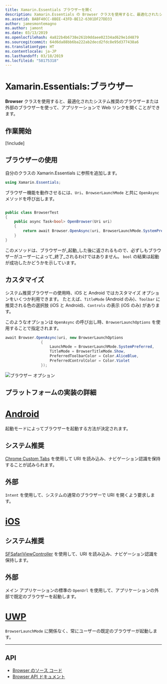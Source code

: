 ```yaml
---
title: Xamarin.Essentials ブラウザーを開く
description: Xamarin.Essentials の Browser クラスを使用すると、最適化されたシステム推奨のブラウザーまたは外部のブラウザーを使って、アプリケーションで Web リンクを開くことができます。
ms.assetid: BABF40CC-8BEE-43FD-BE12-6301DF27DD33
author: jamesmontemagno
ms.author: jamont
ms.date: 03/13/2019
ms.openlocfilehash: 4a822b4b6738e261b9ddaee02334ad629e1d4879
ms.sourcegitcommit: 64d6da88bb6ba222ab2decd2fdc8e95d377438a6
ms.translationtype: HT
ms.contentlocale: ja-JP
ms.lasthandoff: 03/18/2019
ms.locfileid: "58175318"
---
```

# <a name="xamarinessentials-browser"></a>Xamarin.Essentials:ブラウザー

**Browser** クラスを使用すると、最適化されたシステム推奨のブラウザーまたは外部のブラウザーを使って、アプリケーションで Web リンクを開くことができます。

## <a name="get-started"></a>作業開始

[!include[](~/essentials/includes/get-started.md)]

## <a name="using-browser"></a>ブラウザーの使用

自分のクラスの Xamarin.Essentials に参照を追加します。

```csharp
using Xamarin.Essentials;
```

ブラウザー機能を動作させるには、`Uri`、`BrowserLaunchMode` と共に `OpenAsync` メソッドを呼び出します。

```csharp

public class BrowserTest
{
    public async Task<bool> OpenBrowser(Uri uri)
    {
        return await Browser.OpenAsync(uri, BrowserLaunchMode.SystemPreferred);
    }
}
```

このメソッドは、ブラウザーが_起動_した後に返されるもので、必ずしもブラウザーがユーザーによって_終了_されるわけではありません。  `bool` の結果は起動が成功したかどうかを示しています。

## <a name="customization"></a>カスタマイズ

システム推奨ブラウザーの使用時、iOS と Android ではカスタマイズ オプションをいくつか利用できます。 たとえば、`TitleMode` (Android のみ)、`Toolbar` に推奨される色の選択肢 (iOS と Android)、`Controls` の表示 (iOS のみ) があります。 

このようなオプションは `OpenAsync` の呼び出し時、`BrowserLaunchOptions` を使用することで指定されます。

```csharp
await Browser.OpenAsync(uri, new BrowserLaunchOptions
                {
                    LaunchMode = BrowserLaunchMode.SystemPreferred,
                    TitleMode = BrowserTitleMode.Show,
                    PreferredToolbarColor = Color.AliceBlue,
                    PreferredControlColor = Color.Violet
                });
```

![ブラウザー オプション](images/browser-options.png)

## <a name="platform-implementation-specifics"></a>プラットフォームの実装の詳細

# <a name="androidtabandroid"></a>[Android](#tab/android)

起動モードによってブラウザーを起動する方法が決定されます。

## <a name="system-preferred"></a>システム推奨

[Chrome Custom Tabs](https://developer.chrome.com/multidevice/android/customtabs) を使用して URI を読み込み、ナビゲーション認識を保持することが試みられます。

## <a name="external"></a>外部

`Intent` を使用して、システムの通常のブラウザーで URI を開くよう要求します。

# <a name="iostabios"></a>[iOS](#tab/ios)

## <a name="system-preferred"></a>システム推奨

[SFSafariViewController](https://developer.xamarin.com/api/type/SafariServices.SFSafariViewController/) を使用して、URI を読み込み、ナビゲーション認識を保持します。

## <a name="external"></a>外部

メイン アプリケーションの標準の `OpenUrl` を使用して、アプリケーションの外部で既定のブラウザーを起動します。

# <a name="uwptabuwp"></a>[UWP](#tab/uwp)

`BrowserLaunchMode` に関係なく、常にユーザーの既定のブラウザーが起動します。

--------------

## <a name="api"></a>API

- [Browser のソース コード](https://github.com/xamarin/Essentials/tree/master/Xamarin.Essentials/Browser)
- [Browser API ドキュメント](xref:Xamarin.Essentials.Browser)
